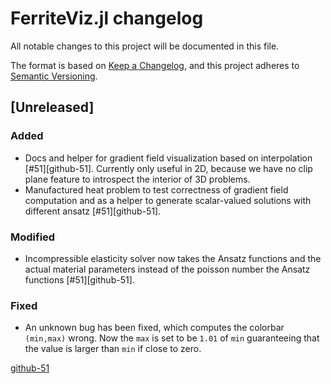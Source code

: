# FerriteViz.jl changelog

All notable changes to this project will be documented in this file.

The format is based on [Keep a Changelog](https://keepachangelog.com/en/1.0.0/),
and this project adheres to [Semantic Versioning](https://semver.org/spec/v2.0.0.html).


## [Unreleased]
### Added
 - Docs and helper for gradient field visualization based on interpolation [#51][github-51].
   Currently only useful in 2D, because we have no clip plane feature to introspect the interior 
   of 3D problems.
 - Manufactured heat problem to test correctness of gradient field computation and as a 
   helper to generate scalar-valued solutions with different ansatz [#51][github-51].

### Modified
 - Incompressible elasticity solver now takes the Ansatz functions and the actual material 
   parameters instead of the poisson number the Ansatz functions [#51][github-51].

### Fixed
- An unknown bug has been fixed, which computes the colorbar `(min,max)` wrong. Now the `max` is set to be `1.01` of `min` guaranteeing that the value is larger than `min` if close to zero.

[github-51](https://github.com/Ferrite-FEM/Ferrite.jl/pull/51)
